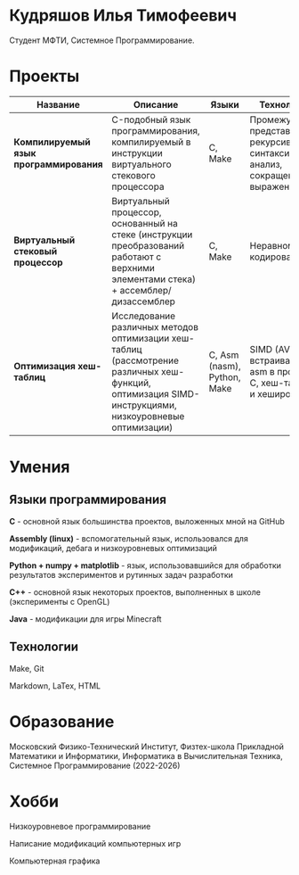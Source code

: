 # Кудряшов Илья Тимофеевич

Студент МФТИ, Системное Программирование.

# Проекты

| Название | Описание | Языки | Технологии | Ссылка |
| --- | --- | --- | --- | --- |
| **Компилируемый язык программирования** | C-подобный язык программирования, компилируемый в инструкции виртуального стекового процессора | C, Make | Промежуточное представление, рекурсивный синтаксический анализ, сокращение выражений | [GitHub](https://github.com/Sigmarik/programming_language) |
| **Виртуальный стековый процессор** | Виртуальный процессор, основанный на стеке (инструкции преобразований работают с верхними элементами стека) + ассемблер/дизассемблер | C, Make | Неравномерное кодирование | [GitHub](https://github.com/Sigmarik/stack_based_processor) |
| **Оптимизация хеш-таблиц** | Исследование различных методов оптимизации хеш-таблиц (рассмотрение различных хеш-функций, оптимизация SIMD-инструкциями, низкоуровневые оптимизации) | C, Asm (nasm), Python, Make | SIMD (AVX2), встраивание asm в проект на C, хеш-таблицы и хеширование | [GitHub](https://github.com/Sigmarik/hash_functions) |

# Умения

## Языки программирования

**C** - основной язык большинства проектов, выложенных мной на GitHub

**Assembly (linux)** - вспомогательный язык, использовался для модификаций, дебага и низкоуровневых оптимизаций

**Python + numpy + matplotlib** - язык, использовавшийся для обработки результатов экспериментов и рутинных задач разработки

**С++** - основной язык некоторых проектов, выполненных в школе (эксперименты с OpenGL)

**Java** - модификации для игры Minecraft

## Технологии

Make, Git

Markdown, LaTex, HTML

# Образование

Московский Физико-Технический Институт, Физтех-школа Прикладной Математики и Информатики, Информатика в Вычислительная Техника, Системное Программирование (2022-2026)

# Хобби

Низкоуровневое программирование

Написание модификаций компьютерных игр

Компьютерная графика
